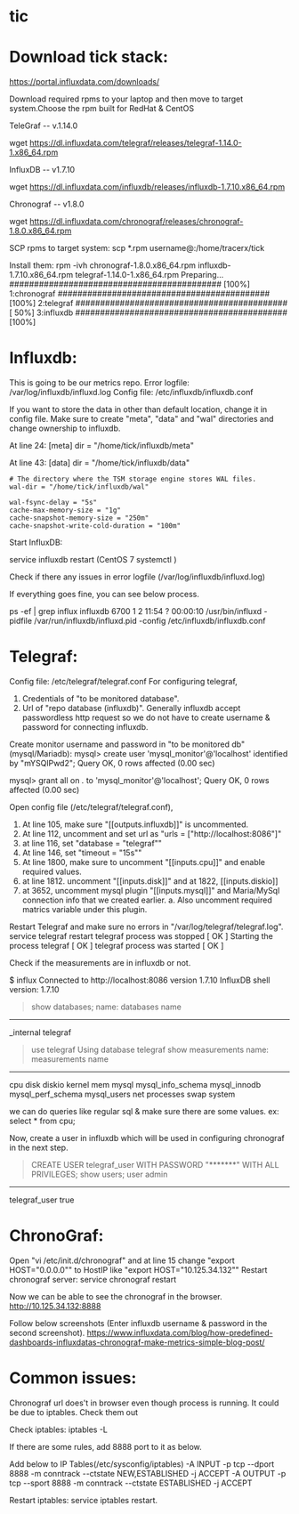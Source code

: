 # tic

Download tick stack:
====================
https://portal.influxdata.com/downloads/

Download required rpms to your laptop and then move to target system.Choose the rpm built for RedHat & CentOS
    
TeleGraf -- v.1.14.0

wget https://dl.influxdata.com/telegraf/releases/telegraf-1.14.0-1.x86_64.rpm

InfluxDB -- v1.7.10

wget https://dl.influxdata.com/influxdb/releases/influxdb-1.7.10.x86_64.rpm

Chronograf -- v1.8.0

wget https://dl.influxdata.com/chronograf/releases/chronograf-1.8.0.x86_64.rpm


SCP rpms to target system:
scp *.rpm username@<server>:/home/tracerx/tick


Install them:
rpm -ivh chronograf-1.8.0.x86_64.rpm influxdb-1.7.10.x86_64.rpm telegraf-1.14.0-1.x86_64.rpm
Preparing...                ########################################### [100%]
   1:chronograf             ########################################### [100%]
   2:telegraf               ########################################### [ 50%]
   3:influxdb               ########################################### [100%]


Influxdb: 
========
This is going to be our metrics repo.
Error logfile: /var/log/influxdb/influxd.log
Config file: /etc/influxdb/influxdb.conf

If you want to store the data in other than default location, change it in config file.
Make sure to create "meta", "data" and "wal" directories and change ownership to influxdb.

At line 24:
 [meta]
    dir = "/home/tick/influxdb/meta"

At line 43:
[data]
    dir = "/home/tick/influxdb/data"

    # The directory where the TSM storage engine stores WAL files.
    wal-dir = "/home/tick/influxdb/wal"

    wal-fsync-delay = "5s"
    cache-max-memory-size = "1g"
    cache-snapshot-memory-size = "250m"
    cache-snapshot-write-cold-duration = "100m"


 Start InfluxDB:
 
 service influxdb restart  (CentOS 7 systemctl )
 
 Check if there any issues in error logfile (/var/log/influxdb/influxd.log)

 If everything goes fine, you can see below process.
 
 ps -ef | grep influx
 influxdb  6700     1  2 11:54 ?        00:00:10 /usr/bin/influxd -pidfile /var/run/influxdb/influxd.pid -config /etc/influxdb/influxdb.conf



Telegraf:
========
Config file: /etc/telegraf/telegraf.conf
For configuring telegraf,
   1. Credentials of "to be monitored database".
   2. Url of "repo database (influxdb)". Generally influxdb accept passwordless http request so we do not have to create
      username & password for connecting influxdb.


Create monitor username and password in "to be monitored db" (mysql/Mariadb):
mysql> create user 'mysql_monitor'@'localhost' identified by "mYSQlPwd2";
Query OK, 0 rows affected (0.00 sec)

mysql> grant all on *.* to 'mysql_monitor'@'localhost';
Query OK, 0 rows affected (0.00 sec)


Open config file (/etc/telegraf/telegraf.conf),
1. At line 105, make sure "[[outputs.influxdb]]" is uncommented.
2. At line 112, uncomment and set url as "urls = ["http://localhost:8086"]"
3. at line 116, set "database = "telegraf""
4. At line 146, set "timeout = "15s""
5. At line 1800, make sure to uncomment "[[inputs.cpu]]" and enable required values.
6. at line 1812. uncomment "[[inputs.disk]]" and at 1822, [[inputs.diskio]]
7. at 3652, uncomment mysql plugin "[[inputs.mysql]]" and Maria/MySql connection info that we created earlier.
    a. Also uncomment required matrics variable under this plugin.

Restart Telegraf and make sure no errors in "/var/log/telegraf/telegraf.log".
service telegraf restart
telegraf process was stopped [ OK ]
Starting the process telegraf [ OK ]
telegraf process was started [ OK ]

Check if the measurements are in influxdb or not.

$ influx
Connected to http://localhost:8086 version 1.7.10
InfluxDB shell version: 1.7.10
> show databases;
name: databases
name
----
_internal
telegraf
> use telegraf
Using database telegraf
> show measurements
name: measurements
name
----
cpu
disk
diskio
kernel
mem
mysql
mysql_info_schema
mysql_innodb
mysql_perf_schema
mysql_users
net
processes
swap
system
>

we can do queries like regular sql & make sure there are some values. ex: select * from cpu;

Now, create a user in influxdb which will be used in configuring chronograf in the next step.
>CREATE USER telegraf_user WITH PASSWORD "*******" WITH ALL PRIVILEGES;
> show users;
user          admin
----          -----
telegraf_user true


ChronoGraf:
==========
Open "vi /etc/init.d/chronograf" and at line 15 change "export HOST="0.0.0.0"" to HostIP like "export HOST="10.125.34.132""
Restart chronograf server:
    service chronograf restart

Now we can be able to see the chronograf in the browser.
http://10.125.34.132:8888

Follow below screenshots (Enter influxdb username & password in the second screenshot). 
https://www.influxdata.com/blog/how-predefined-dashboards-influxdatas-chronograf-make-metrics-simple-blog-post/


Common issues: 
=============
Chronograf url does't in browser even though process is running. It could be due to iptables. Check them out 

Check iptables: iptables -L
 
If there are some rules, add 8888 port to it as below. 

Add below to IP Tables(/etc/sysconfig/iptables)
-A INPUT -p tcp --dport 8888 -m conntrack --ctstate NEW,ESTABLISHED -j ACCEPT
-A OUTPUT -p tcp --sport 8888 -m conntrack --ctstate ESTABLISHED -j ACCEPT

Restart iptables: service iptables restart. 
